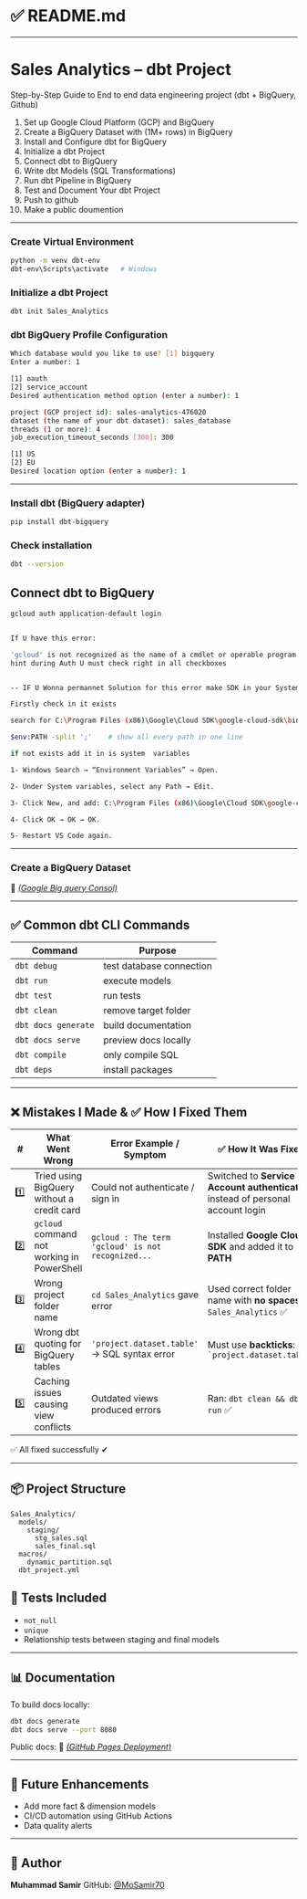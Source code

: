 # ✅ README.md 


---

# Sales Analytics – dbt Project

Step-by-Step Guide to End to end data engineering project (dbt + BigQuery, Github)

1. Set up Google Cloud Platform (GCP) and BigQuery
2. Create a BigQuery Dataset with  (1M+ rows) in BigQuery
3. Install and Configure dbt for BigQuery
4. Initialize a dbt Project
5. Connect dbt to BigQuery
6. Write dbt Models (SQL Transformations)
7. Run dbt Pipeline in BigQuery
8. Test and Document Your dbt Project
9. Push to github
10. Make a public doumention

---


### Create Virtual Environment

```bash
python -m venv dbt-env
dbt-env\Scripts\activate   # Windows
```


###  Initialize a dbt Project

```bash
dbt init Sales_Analytics
```

### dbt BigQuery Profile Configuration

```bash
Which database would you like to use? [1] bigquery
Enter a number: 1

[1] oauth
[2] service_account
Desired authentication method option (enter a number): 1

project (GCP project id): sales-analytics-476020
dataset (the name of your dbt dataset): sales_database
threads (1 or more): 4
job_execution_timeout_seconds [300]: 300

[1] US
[2] EU
Desired location option (enter a number): 1
```

---

### Install dbt (BigQuery adapter)

```bash
pip install dbt-bigquery
```

### Check installation

```bash
dbt --version
```


## Connect dbt to BigQuery


```bash
gcloud auth application-default login
```

```bash

If U have this error:

'gcloud' is not recognized as the name of a cmdlet or operable program. 🔗 [*(Download SDK From Here)*](https://dl.google.com/dl/cloudsdk/channels/rapid/GoogleCloudSDKInstaller.exe)
hint during Auth U must check right in all checkboxes


-- IF U Wonna permannet Solution for this error make SDK in your System  variables 

Firstly check in it exists 

search for C:\Program Files (x86)\Google\Cloud SDK\google-cloud-sdk\bin

$env:PATH -split ';'    # show all every path in one line 

if not exists add it in is system  variables 

1- Windows Search → “Environment Variables” → Open.

2- Under System variables, select any Path → Edit.

3- Click New, and add: C:\Program Files (x86)\Google\Cloud SDK\google-cloud-sdk\bin

4- Click OK → OK → OK.

5- Restart VS Code again.
```

---

### Create a BigQuery Dataset


🔗 [*(Google Big query Consol)*](https://console.cloud.google.com/bigquery?project=temporal-parser-476019-m6&ws=!1m0)

---

## ✅ Common dbt CLI Commands

| Command             | Purpose                  |
| ------------------- | ------------------------ |
| `dbt debug`         | test database connection |
| `dbt run`           | execute models           |
| `dbt test`          | run tests                |
| `dbt clean`         | remove target folder     |
| `dbt docs generate` | build documentation      |
| `dbt docs serve`    | preview docs locally     |
| `dbt compile`       | only compile SQL         |
| `dbt deps`          | install packages         |


---

## ❌ Mistakes I Made & ✅ How I Fixed Them

| #   | What Went Wrong                            | Error Example / Symptom                           | ✅ How It Was Fixed                                                               |
| --- | ------------------------------------------ | ------------------------------------------------- | -------------------------------------------------------------------------------- |
| 1️⃣ | Tried using BigQuery without a credit card | Could not authenticate / sign in                  | Switched to **Service Account authentication** instead of personal account login |
| 2️⃣ | `gcloud` command not working in PowerShell | `gcloud : The term 'gcloud' is not recognized...` | Installed **Google Cloud SDK** and added it to **PATH**                          |
| 3️⃣ | Wrong project folder name                  | `cd Sales_Analytics` gave error                   | Used correct folder name with **no spaces** → `Sales_Analytics` ✅                |
| 4️⃣ | Wrong dbt quoting for BigQuery tables      | `'project.dataset.table'` → SQL syntax error      | Must use **backticks**:<br>`` `project.dataset.table` ``                         |
| 5️⃣ | Caching issues causing view conflicts      | Outdated views produced errors                    | Ran: `dbt clean && dbt run` ✅                                                    |


✅ All fixed successfully ✔

---

## 📦 Project Structure

```
Sales_Analytics/
  models/
    staging/
      stg_sales.sql
      sales_final.sql
  macros/
    dynamic_partition.sql
  dbt_project.yml
```

## 🧪 Tests Included

* `not_null`
* `unique`
* Relationship tests between staging and final models

---

## 📊 Documentation

To build docs locally:

```bash
dbt docs generate
dbt docs serve --port 8080
```

Public docs:
🔗 [*(GitHub Pages Deployment)*](https://mosamir70.github.io/Sales_Analytics/#!/overview)


---

## 🚀 Future Enhancements

* Add more fact & dimension models
* CI/CD automation using GitHub Actions
* Data quality alerts

---

## 👤 Author

**Muhammad Samir**
GitHub: [@MoSamir70](https://github.com/MoSamir70)

